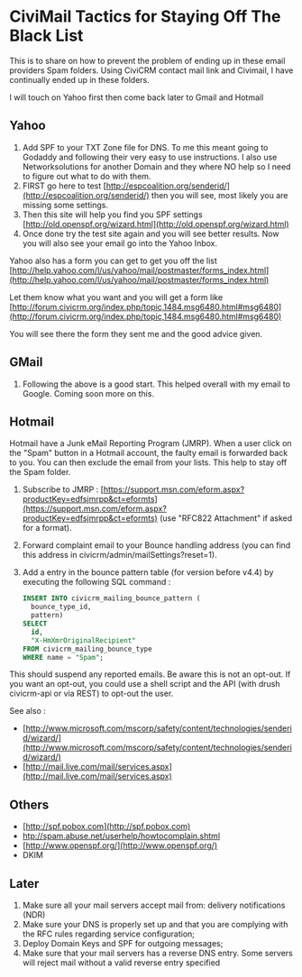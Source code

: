 # CiviMail Tactics for Staying Off The Black List

This is to share on how to prevent the problem of ending up in these email providers Spam folders. Using CiviCRM contact mail link and Civimail, I have continually ended up in these folders.

I will touch on Yahoo first then come back later to Gmail and Hotmail

## Yahoo

1. Add SPF to your TXT Zone file for DNS. To me this meant going to Godaddy and following their very easy to use instructions. I also use Networksolutions for another Domain and they where NO help so I need to figure out what to do with them.
1. FIRST go here to test [http://espcoalition.org/senderid/](http://espcoalition.org/senderid/) then you will see, most likely you are missing some settings.
1. Then this site will help you find you SPF settings [http://old.openspf.org/wizard.html](http://old.openspf.org/wizard.html)
1. Once done try the test site again and you will see better results. Now you will also see your email go into the Yahoo Inbox.

Yahoo also has a form you can get to get you off the list [http://help.yahoo.com/l/us/yahoo/mail/postmaster/forms_index.html](http://help.yahoo.com/l/us/yahoo/mail/postmaster/forms_index.html)

Let them know what you want and you will get a form like [http://forum.civicrm.org/index.php/topic,1484.msg6480.html#msg6480](http://forum.civicrm.org/index.php/topic,1484.msg6480.html#msg6480)

You will see there the form they sent me and the good advice given.

## GMail

1. Following the above is a good start. This helped overall with my email to Google.
 Coming soon more on this.

## Hotmail

Hotmail have a Junk eMail Reporting Program (JMRP). When a user click on the "Spam" button in a Hotmail account, the faulty email is forwarded back to you. You can then exclude the email from your lists. This help to stay off the Spam folder.

1. Subscribe to JMRP : [https://support.msn.com/eform.aspx?productKey=edfsjmrpp&ct=eformts](https://support.msn.com/eform.aspx?productKey=edfsjmrpp&ct=eformts) (use "RFC822 Attachment" if asked for a format).
1. Forward complaint email to your Bounce handling address (you can find this address in civicrm/admin/mailSettings?reset=1).
1. Add a entry in the bounce pattern table (for version before v4.4) by executing the following SQL command :

    ```sql
    INSERT INTO civicrm_mailing_bounce_pattern (
      bounce_type_id,
      pattern)
    SELECT
      id,
      "X-HmXmrOriginalRecipient"
    FROM civicrm_mailing_bounce_type
    WHERE name = "Spam";
    ```

This should suspend any reported emails. Be aware this is not an opt-out. If you want an opt-out, you could use a shell script and the API (with drush civicrm-api or via REST) to opt-out the user.

See also :

* [http://www.microsoft.com/mscorp/safety/content/technologies/senderid/wizard/](http://www.microsoft.com/mscorp/safety/content/technologies/senderid/wizard/)
* [http://mail.live.com/mail/services.aspx](http://mail.live.com/mail/services.aspx)

## Others

* [http://spf.pobox.com](http://spf.pobox.com)
* [htp://spam.abuse.net/userhelp/howtocomplain.shtml](http://spam.abuse.net/userhelp/howtocomplain.shtml)
* [http://www.openspf.org/](http://www.openspf.org/)
* DKIM

## Later

1. Make sure all your mail servers accept mail from: delivery notifications (NDR)
1. Make sure your DNS is properly set up and that you are complying with the RFC rules regarding service configuration;
1. Deploy Domain Keys and SPF for outgoing messages;
1. Make sure that your mail servers has a reverse DNS entry. Some servers will reject mail without a valid reverse entry specified
